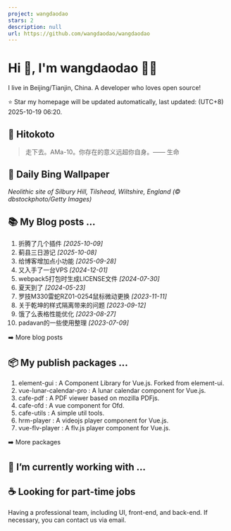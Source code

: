 ```yaml
---
project: wangdaodao
stars: 2
description: null
url: https://github.com/wangdaodao/wangdaodao
---
```


Hi 👋, I'm wangdaodao 👨‍💻
===========================

I live in Beijing/Tianjin, China. A developer who loves open source!

⭐️ Star my homepage will be updated automatically, last updated: (UTC+8) 2025-10-19 06:20.

📝 Hitokoto
-----------

> 走下去。AMa-10。你存在的意义远超你自身。—— 生命

🌈 Daily Bing Wallpaper
-----------------------

  
_Neolithic site of Silbury Hill, Tilshead, Wiltshire, England (© dbstockphoto/Getty Images)_

📚 My Blog posts ...
--------------------

1.  折腾了几个插件 _\[2025-10-09\]_
2.  蓟县三日游记 _\[2025-10-08\]_
3.  给博客增加点小功能 _\[2025-09-28\]_
4.  又入手了一台VPS _\[2024-12-01\]_
5.  webpack5打包时生成LICENSE文件 _\[2024-07-30\]_
6.  夏天到了 _\[2024-05-23\]_
7.  罗技M330雷蛇RZ01-0254鼠标微动更换 _\[2023-11-11\]_
8.  关于乾坤的样式隔离带来的问题 _\[2023-09-12\]_
9.  饿了么表格性能优化 _\[2023-08-27\]_
10.  padavan的一些使用整理 _\[2023-07-09\]_

➡️ More blog posts

📦 My publish packages ...
--------------------------

1.  element-gui : A Component Library for Vue.js. Forked from element-ui.
2.  vue-lunar-calendar-pro : A lunar calendar component for Vue.js.
3.  cafe-pdf : A PDF viewer based on mozilla PDFjs.
4.  cafe-ofd : A vue component for Ofd.
5.  cafe-utils : A simple util tools.
6.  hrm-player : A videojs player component for Vue.js.
7.  vue-flv-player : A flv.js player component for Vue.js.

➡️ More packages

🔭 I’m currently working with ...
---------------------------------

☕ Looking for part-time jobs
----------------------------

Having a professional team, including UI, front-end, and back-end. If necessary, you can contact us via email.
